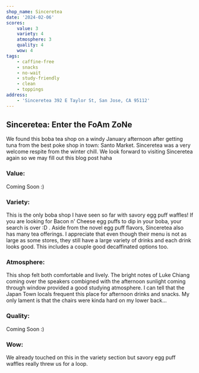```yaml
---
shop_name: Sinceretea
date: '2024-02-06'
scores:
    value: 3
    variety: 4
    atmosphere: 3
    quality: 4
    wow: 4
tags:
    - caffine-free
    - snacks
    - no-wait
    - study-friendly
    - clean
    - toppings
address:
    - 'Sinceretea 392 E Taylor St, San Jose, CA 95112'
---
```


<script lang="ts">
    import "$lib/style_sheets/blog_post_styles.css"
</script>

## Sinceretea: Enter the **FoAm ZoNe**

We found this boba tea shop on a windy January afternoon after getting tuna from the best poke shop in town: Santo Market. Sinceretea was a very welcome respite from the winter chill. We look forward to visiting Sinceretea again so we may fill out this blog post haha

### Value:

Coming Soon :)

### Variety:

This is the only boba shop I have seen so far with savory egg puff waffles! If you are looking for Bacon n' Cheese egg puffs to dip in your boba, your search is over :D . Aside from the novel egg puff flavors, Sinceretea also has many tea offerings. I appreciate that even though their menu is not as large as some stores, they still have a large variety of drinks and each drink looks good. This includes a couple good decaffinated options too.

### Atmosphere:

This shop felt both comfortable and lively. The bright notes of Luke Chiang coming over the speakers combigned with the afternoon sunlight coming through window provided a good studying atmosphere. I can tell that the Japan Town locals frequent this place for afternoon drinks and snacks. My only lament is that the chairs were kinda hard on my lower back...

### Quality:

Coming Soon :)

### Wow:

We already touched on this in the variety section but savory egg puff waffles really threw us for a loop.